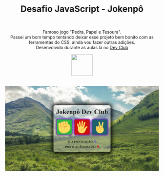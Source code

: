 <h1 align=center>Desafio JavaScript - Jokenpô</h1>
<br>
<p align=center>Famoso jogo "Pedra, Papel e Tesoura". 
  <br>
  Passei um bom tempo tentando deixar esse projeto bem bonito com as ferramentas do CSS, ainda vou fazer outras adições.
  <br>
  Desenvolvido durante as aulas lá no <a href="https://rodolfomori.com.br/devclub/" target="_blank">Dev Club</a></p>
<div align=center>
<a href="https://rodolfomori.com.br/devclub/"><img width=70px height=70px src="https://rodolfomori.com.br/wp-content/webp-express/webp-images/uploads/elementor/thumbs/LOGO_1-pl6s0w83bob17fyv2myc9hccfjkrd6md916y3lfbcg.png.webp"></a>
</div>
<br>

<a href="https://cyberxdolly.github.io/desafio-4-javascript-jokenpo/"><img src="https://github.com/CYBERxDOLLY/desafio-4-javascript-jokenpo/blob/main/assets/img/jokenpo.PNG?raw=true"></a>
